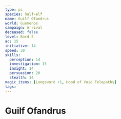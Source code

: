 ```yaml
---
type: pc
species: half-elf
name: Guilf Ofandrus
world: Guemenos
campaign: Arrival
deceased: false
level: Bard 5
ac: 15
initiative: 14
speed: 30
skills:
  perception: 14
  investigation: 15
  insight: 14
  persuasion: 20
  stealth: 14
magic_items: [Longsword +1, Hood of Void Telepathy]
tags:
---
```


# Guilf Ofandrus